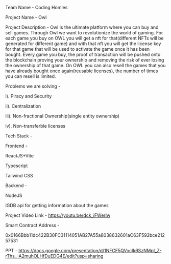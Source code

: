 Team Name - Coding Homies

Project Name - Owl

Project Description - 
Owl is the ultimate platform where you can buy and sell games. Through Owl we want to revolutionize the world of gaming. For each game you buy on OWL you will get a nft for that(different NFTs will be generated for different game) and with that nft you will get the license key for that game that will be used to activate the game once it has been bought. Every game you buy, the proof of transaction will be pushed onto the blockchain proving your ownership and removing the risk of ever losing the ownership of that game. On OWL you can also resell the games that you have already bought once again(reusable licenses), the number of times you can resell is limited. 

Problems we are solving -

i). Piracy and Security 

ii). Centralization

iii). Non-fractional Ownership(single entity ownership) 

iv). Non-transferble licenses


Tech Stack - 

Frontend - 

ReactJS+Vite

Typescript

Tailwind CSS

Backend - 

NodeJS

IGDB api for getting information about the games


Project Video Link - https://youtu.be/dck_iFWerlw

Smart Contract Address - 

0x0166Bbb11dc422B30FC31114051AB27A55a8038632601aC63F592bce21257531 

PPT - https://docs.google.com/presentation/d/1NFCF5QVxclk6SzNMpI_Z-rThs_-A2muhOLHfDuEDG4E/edit?usp=sharing





